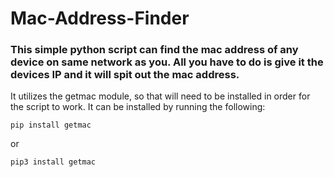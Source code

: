 # Mac-Address-Finder

### This simple python script can find the mac address of any device on same network as you. All you have to do is give it the devices IP and it will spit out the mac address.

It utilizes the getmac module, so that will need to be installed in order for the script to work. It can be installed by running the following:

`pip install getmac`

or

`pip3 install getmac`
